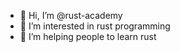 - 👋 Hi, I’m @rust-academy
- 👀 I’m interested in rust programming 
- 🌱 I’m helping people to learn rust 

<!---
rust-academy/rust-academy is a ✨ special ✨ repository because its `README.md` (this file) appears on your GitHub profile.
You can click the Preview link to take a look at your changes.
--->
